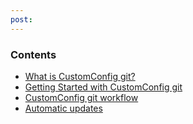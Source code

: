 ```yaml
---
post: 
---
```


### Contents

*   [What is CustomConfig git?](#what-is-customconfig-git)
*   [Getting Started with CustomConfig git](#getting-started)
*   [CustomConfig git workflow](#workflow)
*   [Automatic updates](#automatic-updates)

